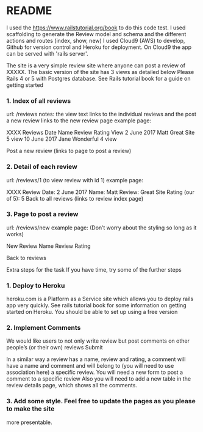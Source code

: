 # README

I used the https://www.railstutorial.org/book to do this code test.
I used scaffolding to generate the Review model and schema and the different actions and routes (index, show, new)
I used Cloud9 (AWS) to develop, Github for version control and Heroku for deployment.
On Cloud9 the app can be served with 'rails server'.

The site is a very simple review site where anyone can post a review of XXXXX.
The basic version of the site has 3 views as detailed below
Please Rails 4 or 5 with Postgres database. See Rails tutorial book for a guide on
getting started

### 1. Index of all reviews
url: /reviews
notes: the view text links to the individual reviews and the post a new review
links to the new review page
example page:

XXXX Reviews
Date Name Review Rating View
2 June 2017 Matt Great Site 5 view
10 June 2017 Jane Wonderful 4 view

Post a new review (links to page to post a review)

### 2. Detail of each review

url: /reviews/1 (to view review with id 1)
example page:

XXXX Review
Date: 2 June 2017
Name: Matt
Review: Great Site
Rating (our of 5): 5
Back to all reviews (links to review index page)

### 3. Page to post a review
url: /reviews/new
example page: (Don’t worry about the styling so long as it works)

New Review
Name
Review
Rating

Back to reviews

Extra steps for the task
If you have time, try some of the further steps

### 1. Deploy to Heroku
heroku.com is a Platform as a Service site which allows you to deploy rails app
very quickly. See rails tutorial book for some information on getting started on
Heroku. You should be able to set up using a free version

### 2. Implement Comments
We would like users to not only write review but post comments on other
people’s (or their own) reviews
Submit

In a similar way a review has a name, review and rating, a comment will have a
name and comment and will belong to (you will need to use association here) a
specific review.
You will need a new form to post a comment to a specific review
Also you will need to add a new table in the review details page, which shows all
the comments.

### 3. Add some style. Feel free to update the pages as you please to make the site
more presentable.


